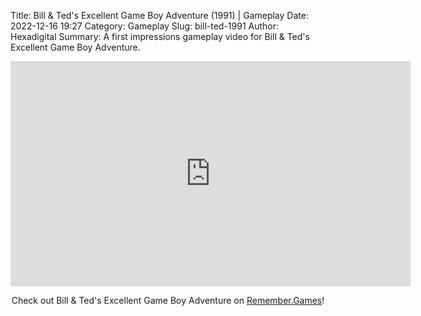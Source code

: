 Title: Bill & Ted's Excellent Game Boy Adventure (1991) | Gameplay
Date: 2022-12-16 19:27
Category: Gameplay
Slug: bill-ted-1991
Author: Hexadigital
Summary: A first impressions gameplay video for Bill & Ted's Excellent Game Boy Adventure.

<center><iframe src="https://www.youtube.com/embed/Bb1bGxb5AbM?feature=oembed" allow="accelerometer; autoplay; encrypted-media; gyroscope; picture-in-picture" width="640" height="360" frameborder="0"></iframe>

Check out Bill & Ted's Excellent Game Boy Adventure on [Remember.Games](https://remember.games/game/7141/bill-teds-excellent-game-boy-adventure-a-bogus-journey/)!</center>

